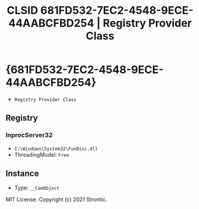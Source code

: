 ﻿---
title: "CLSID 681FD532-7EC2-4548-9ECE-44AABCFBD254 | Registry Provider Class"
excerpt: What is COM-Object CLSID 681FD532-7EC2-4548-9ECE-44AABCFBD254?
---

# {681FD532-7EC2-4548-9ECE-44AABCFBD254}

* `Registry Provider Class`

## Registry


### InprocServer32

* `C:\Windows\System32\FunDisc.dll`
* ThreadingModel: `Free`

## Instance

* Type: `__ComObject`

MIT License. Copyright (c) 2021 Strontic.


